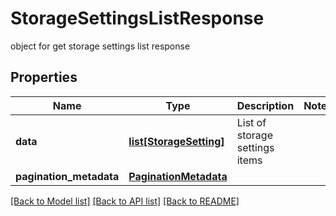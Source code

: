 # StorageSettingsListResponse

object for get storage settings list response

## Properties

| Name                    | Type                                            | Description                    | Notes |
| ----------------------- | ----------------------------------------------- | ------------------------------ | ----- |
| **data**                | [**list[StorageSetting]**](StorageSetting.md)   | List of storage settings items |
| **pagination_metadata** | [**PaginationMetadata**](PaginationMetadata.md) |                                |

[[Back to Model list]](../README.md#documentation-for-models) [[Back to API list]](../README.md#documentation-for-api-endpoints) [[Back to README]](../README.md)
